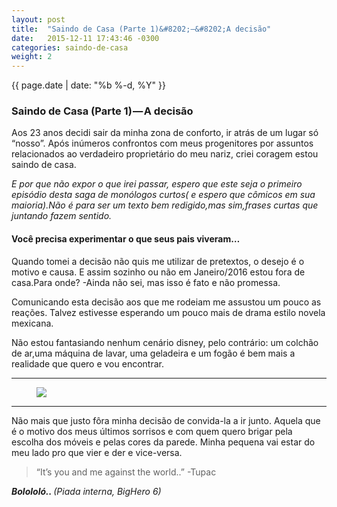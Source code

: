```yaml
---
layout: post
title:  "Saindo de Casa (Parte 1)&#8202;—&#8202;A decisão"
date:   2015-12-11 17:43:46 -0300
categories: saindo-de-casa
weight: 2
---
```

<main role="main" class="postArticle-content js-postField js-notesSource">
  <section class=" section--body section--first">
    <div class="section-content">
      <div class="section-inner layoutSingleColumn">
        <p class="post-meta"><time datetime="{{ page.date | date_to_xmlschema }}" itemprop="datePublished">{{ page.date | date: "%b %-d, %Y" }}</time></p>
        <h3 class="graf--h3 graf--first">Saindo de Casa (Parte 1)&#8202;—&#8202;A decisão</h3>
        <p class="graf--p graf-after--h3">Aos 23 anos decidi sair da minha zona de conforto, ir atrás de um lugar só “nosso”. Após inúmeros confrontos com meus progenitores por assuntos relacionados ao verdadeiro proprietário do meu nariz, criei coragem estou saindo de casa.</p>
        <p class="graf--p graf-after--p"><em class="markup--em markup--p-em">E por que não expor o que irei passar, espero que este seja o primeiro episódio desta saga de monólogos curtos( e espero que cômicos em sua maioria).Não é para ser um texto bem redigido,mas sim,frases curtas que juntando fazem sentido.</em></p>
        <h4
        class="graf--h4 graf-after--p">Você precisa experimentar o que seus pais viveram…</h4>
          <p class="graf--p graf-after--h4">Quando tomei a decisão não quis me utilizar de pretextos, o desejo é o motivo e causa. E assim sozinho ou não em Janeiro/2016 estou fora de casa.Para onde? -Ainda não sei, mas isso é fato e não promessa.</p>
          <p class="graf--p graf-after--p">Comunicando esta decisão aos que me rodeiam me assustou um pouco as reações. Talvez estivesse esperando um pouco mais de drama estilo novela mexicana.</p>
          <p class="graf--p graf-after--p graf--last">Não estou fantasiando nenhum cenário disney, pelo contrário: um colchão de ar,uma máquina de lavar, uma geladeira e um fogão é bem mais a realidade que quero e vou encontrar.</p>
      </div>
    </div>
  </section>
  <section class=" section--body">
    <div class="section-divider layoutSingleColumn">
      <hr class="section-divider">
    </div>
    <div class="section-content">
      <div class="section-inner layoutSingleColumn">
        <figure class="graf--figure graf--first graf--last">
          <div class="aspectRatioPlaceholder is-locked" style="max-width: 640px; max-height: 360px;">          
            <img class="progressiveMedia-image js-progressiveMedia-image" data-src="https://cdn-images-1.medium.com/max/800/1*Yi3lj7RJcPNsOJtXzEW2xQ.jpeg" src="https://cdn-images-1.medium.com/max/800/1*Yi3lj7RJcPNsOJtXzEW2xQ.jpeg">
          </div>
        </figure>
      </div>
    </div>
  </section>
  <section class=" section--body section--last">
    <div class="section-divider layoutSingleColumn">
      <hr class="section-divider">
    </div>
    <div class="section-content">
      <div class="section-inner layoutSingleColumn">
        <p class="graf--p graf--first">Não mais que justo fôra minha decisão de convida-la a ir junto. Aquela que é o motivo dos meus últimos sorrisos e com quem quero brigar pela escolha dos móveis e pelas cores da parede. Minha pequena vai estar do meu lado pro que vier e der e vice-versa.</p>
        <blockquote
        class="graf--blockquote graf--startsWithDoubleQuote graf-after--p">“It’s you and me against the world..” -Tupac</blockquote>
          <p class="graf--p graf-after--blockquote graf--last"><strong class="markup--strong markup--p-strong"><em class="markup--em markup--p-em">Bolololó.. </em></strong><em class="markup--em markup--p-em">(Piada interna, BigHero 6)</em></p>
      </div>
    </div>
  </section>
</main>
